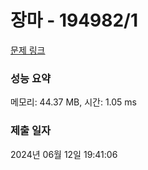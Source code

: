 # 장마 - 194982/1 

[문제 링크](https://level.goorm.io/exam/194982/%EC%9E%A5%EB%A7%88/quiz/1) 

### 성능 요약

메모리: 44.37 MB, 시간: 1.05 ms

### 제출 일자

2024년 06월 12일 19:41:06

